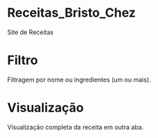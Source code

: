 # Receitas_Bristo_Chez
 
Site de Receitas

# Filtro

Filtragem por nome ou ingredientes (um ou mais).

# Visualização

Visualização completa da receita em outra aba.
